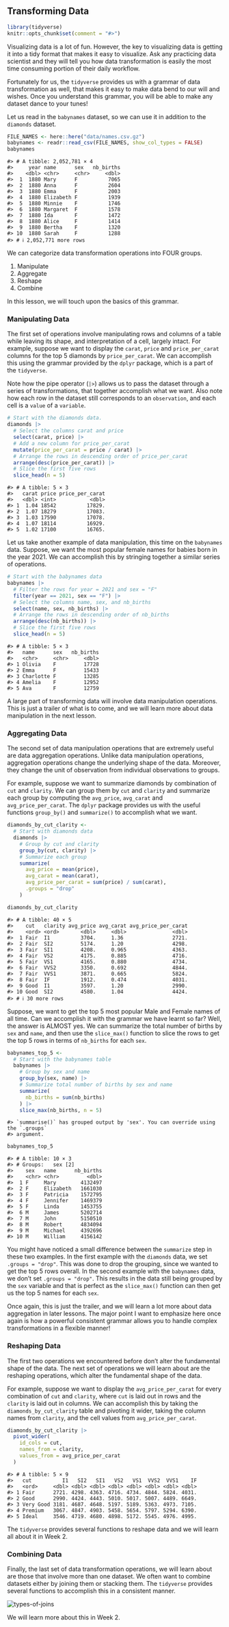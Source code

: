 
## Transforming Data

``` r
library(tidyverse)
knitr::opts_chunk$set(comment = "#>")
```

Visualizing data is a lot of fun. However, the key to visualizing data
is getting it into a tidy format that makes it easy to visualize. Ask
any practicing data scientist and they will tell you how data
transformation is easily the most time consuming portion of their daily
workflow.

Fortunately for us, the `tidyverse` provides us with a grammar of data
transformation as well, that makes it easy to make data bend to our will
and wishes. Once you understand this grammar, you will be able to make
any dataset dance to your tunes!

Let us read in the `babynames` dataset, so we can use it in addition to
the `diamonds` dataset.

``` r
FILE_NAMES <- here::here("data/names.csv.gz")
babynames <- readr::read_csv(FILE_NAMES, show_col_types = FALSE)
babynames
```

    #> # A tibble: 2,052,781 × 4
    #>     year name      sex   nb_births
    #>    <dbl> <chr>     <chr>     <dbl>
    #>  1  1880 Mary      F          7065
    #>  2  1880 Anna      F          2604
    #>  3  1880 Emma      F          2003
    #>  4  1880 Elizabeth F          1939
    #>  5  1880 Minnie    F          1746
    #>  6  1880 Margaret  F          1578
    #>  7  1880 Ida       F          1472
    #>  8  1880 Alice     F          1414
    #>  9  1880 Bertha    F          1320
    #> 10  1880 Sarah     F          1288
    #> # ℹ 2,052,771 more rows

We can categorize data transformation operations into FOUR groups.

1.  Manipulate
2.  Aggregate
3.  Reshape
4.  Combine

In this lesson, we will touch upon the basics of this grammar.

### Manipulating Data

The first set of operations involve manipulating rows and columns of a
table while leaving its shape, and interpretation of a cell, largely
intact. For example, suppose we want to display the `carat`, `price` and
`price_per_carat` columns for the top 5 diamonds by `price_per_carat`.
We can accomplish this using the grammar provided by the `dplyr`
package, which is a part of the `tidyverse`.

Note how the pipe operator (`|>`) allows us to pass the dataset through
a series of transformations, that together accomplish what we want. Also
note how each row in the dataset still corresponds to an `observation`,
and each cell is a `value` of a `variable`.

``` r
# Start with the diamonds data.
diamonds |> 
  # Select the columns carat and price
  select(carat, price) |> 
  # Add a new column for price_per_carat
  mutate(price_per_carat = price / carat) |> 
  # Arrange the rows in descending order of price_per_carat
  arrange(desc(price_per_carat)) |> 
  # Slice the first five rows
  slice_head(n = 5)
```

    #> # A tibble: 5 × 3
    #>   carat price price_per_carat
    #>   <dbl> <int>           <dbl>
    #> 1  1.04 18542          17829.
    #> 2  1.07 18279          17083.
    #> 3  1.03 17590          17078.
    #> 4  1.07 18114          16929.
    #> 5  1.02 17100          16765.

Let us take another example of data manipulation, this time on the
`babynames` data. Suppose, we want the most popular female names for
babies born in the year 2021. We can accomplish this by stringing
together a similar series of operations.

``` r
# Start with the babynames data
babynames |> 
  # Filter the rows for year = 2021 and sex = "F"
  filter(year == 2021, sex == "F") |> 
  # Select the columns name, sex, and nb_births
  select(name, sex, nb_births) |> 
  # Arrange the rows in descending order of nb_births
  arrange(desc(nb_births)) |> 
  # Slice the first five rows
  slice_head(n = 5)
```

    #> # A tibble: 5 × 3
    #>   name      sex   nb_births
    #>   <chr>     <chr>     <dbl>
    #> 1 Olivia    F         17728
    #> 2 Emma      F         15433
    #> 3 Charlotte F         13285
    #> 4 Amelia    F         12952
    #> 5 Ava       F         12759

A large part of transforming data will involve data manipulation
operations. This is just a trailer of what is to come, and we will learn
more about data manipulation in the next lesson.

### Aggregating Data

The second set of data manipulation operations that are extremely useful
are data aggregation operations. Unlike data manipulation operations,
aggregation operations change the underlying shape of the data.
Moreover, they change the unit of observation from individual
observations to groups.

For example, suppose we want to summarize diamonds by combination of
`cut` and `clarity`. We can group them by `cut` and `clarity` and
summarize each group by computing the `avg_price`, `avg_carat` and
`avg_price_per_carat`. The `dplyr` package provides us with the useful
functions `group_by()` and `summarize()` to accomplish what we want.

``` r
diamonds_by_cut_clarity <- 
  # Start with diamonds data
  diamonds |> 
    # Group by cut and clarity
    group_by(cut, clarity) |> 
    # Summarize each group
    summarize(
      avg_price = mean(price),
      avg_carat = mean(carat),
      avg_price_per_carat = sum(price) / sum(carat),
      .groups = "drop"
    )

diamonds_by_cut_clarity
```

    #> # A tibble: 40 × 5
    #>    cut   clarity avg_price avg_carat avg_price_per_carat
    #>    <ord> <ord>       <dbl>     <dbl>               <dbl>
    #>  1 Fair  I1          3704.     1.36                2721.
    #>  2 Fair  SI2         5174.     1.20                4298.
    #>  3 Fair  SI1         4208.     0.965               4363.
    #>  4 Fair  VS2         4175.     0.885               4716.
    #>  5 Fair  VS1         4165.     0.880               4734.
    #>  6 Fair  VVS2        3350.     0.692               4844.
    #>  7 Fair  VVS1        3871.     0.665               5824.
    #>  8 Fair  IF          1912.     0.474               4031.
    #>  9 Good  I1          3597.     1.20                2990.
    #> 10 Good  SI2         4580.     1.04                4424.
    #> # ℹ 30 more rows

Suppose, we want to get the top 5 most popular Male and Female names of
all time. Can we accomplish it with the grammar we have learnt so far?
Well, the answer is ALMOST yes. We can summarize the total number of
births by `sex` and `name`, and then use the `slice_max()` function to
slice the rows to get the top 5 rows in terms of `nb_births` for each
`sex`.

``` r
babynames_top_5 <- 
  # Start with the babynames table
  babynames |> 
    # Group by sex and name
    group_by(sex, name) |> 
    # Summarize total number of births by sex and name
    summarize(
      nb_births = sum(nb_births)
    ) |> 
    slice_max(nb_births, n = 5)
```

    #> `summarise()` has grouped output by 'sex'. You can override using the `.groups`
    #> argument.

``` r
babynames_top_5
```

    #> # A tibble: 10 × 3
    #> # Groups:   sex [2]
    #>    sex   name      nb_births
    #>    <chr> <chr>         <dbl>
    #>  1 F     Mary        4132497
    #>  2 F     Elizabeth   1661030
    #>  3 F     Patricia    1572795
    #>  4 F     Jennifer    1469379
    #>  5 F     Linda       1453755
    #>  6 M     James       5202714
    #>  7 M     John        5150510
    #>  8 M     Robert      4834094
    #>  9 M     Michael     4392696
    #> 10 M     William     4156142

You might have noticed a small difference between the `summarize` step
in these two examples. In the first example with the `diamonds` data, we
set `.groups = "drop"`. This was done to drop the grouping, since we
wanted to get the top 5 rows overall. In the second example with the
`babynames` data, we don’t set `.groups = "drop"`. This results in the
data still being grouped by the `sex` variable and that is perfect as
the `slice_max()` function can then get us the top 5 names for each
`sex`.

Once again, this is just the trailer, and we will learn a lot more about
data aggregation in later lessons. The major point I want to emphasize
here once again is how a powerful consistent grammar allows you to
handle complex transformations in a flexible manner!

### Reshaping Data

The first two operations we encountered before don’t alter the
fundamental shape of the data. The next set of operations we will learn
about are the reshaping operations, which alter the fundamental shape of
the data.

For example, suppose we want to display the `avg_price_per_carat` for
every combination of `cut` and `clarity`, where `cut` is laid out in
rows and the `clarity` is laid out in columns. We can accomplish this by
taking the `diamonds_by_cut_clarity` table and pivoting it wider, taking
the column names from `clarity`, and the cell values from
`avg_price_per_carat`.

``` r
diamonds_by_cut_clarity |> 
  pivot_wider(
    id_cols = cut,
    names_from = clarity,
    values_from = avg_price_per_carat
  )
```

    #> # A tibble: 5 × 9
    #>   cut          I1   SI2   SI1   VS2   VS1  VVS2  VVS1    IF
    #>   <ord>     <dbl> <dbl> <dbl> <dbl> <dbl> <dbl> <dbl> <dbl>
    #> 1 Fair      2721. 4298. 4363. 4716. 4734. 4844. 5824. 4031.
    #> 2 Good      2990. 4424. 4443. 5010. 5017. 5007. 4489. 6649.
    #> 3 Very Good 3181. 4687. 4648. 5197. 5189. 5363. 4973. 7105.
    #> 4 Premium   3067. 4847. 4903. 5458. 5654. 5797. 5294. 6390.
    #> 5 Ideal     3546. 4719. 4680. 4898. 5172. 5545. 4976. 4995.

The `tidyverse` provides several functions to reshape data and we will
learn all about it in Week 2.

### Combining Data

Finally, the last set of data transformation operations, we will learn
about are those that involve more than one dataset. We often want to
combine datasets either by joining them or stacking them. The
`tidyverse` provides several functions to accomplish this in a
consistent manner.

![types-of-joins](https://dataschool.com/assets/images/how-to-teach-people-sql/sqlJoins/sqlJoins_7.png)

We will learn more about this in Week 2.
